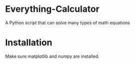 # Everything-Calculator
A Python script that can solve many types of math equations

# Installation
Make sure matplotlib and numpy are installed. 
